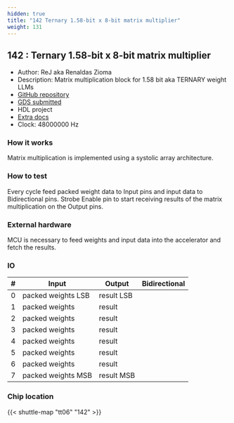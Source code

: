 ```yaml
---
hidden: true
title: "142 Ternary 1.58-bit x 8-bit matrix multiplier"
weight: 131
---
```


## 142 : Ternary 1.58-bit x 8-bit matrix multiplier

* Author: ReJ aka Renaldas Zioma
* Description: Matrix multiplication block for 1.58 bit aka TERNARY weight LLMs
* [GitHub repository](https://github.com/rejunity/tiny-asic-1_58bit-matrix-mul)
* [GDS submitted](https://github.com/rejunity/tiny-asic-1_58bit-matrix-mul/actions/runs/8756435823)
* HDL project
* [Extra docs]()
* Clock: 48000000 Hz

<!---

This file is used to generate your project datasheet. Please fill in the information below and delete any unused
sections.

You can also include images in this folder and reference them in the markdown. Each image must be less than
512 kb in size, and the combined size of all images must be less than 1 MB.
-->


### How it works

Matrix multiplication is implemented using a systolic array architecture.

### How to test

Every cycle feed packed weight data to Input pins and input data to Bidirectional pins.
Strobe Enable pin to start receiving results of the matrix multiplication on the Output pins.

### External hardware

MCU is necessary to feed weights and input data into the accelerator and fetch the results.


### IO

| #             | Input    | Output   | Bidirectional   |
| ------------- | -------- | -------- | --------------- |
| 0 | packed weights LSB  | result LSB  |      |
| 1 | packed weights  | result   |      |
| 2 | packed weights  | result   |      |
| 3 | packed weights  | result   |      |
| 4 | packed weights  | result   |      |
| 5 | packed weights  | result   |      |
| 6 | packed weights  | result   |      |
| 7 | packed weights MSB  | result MSB  |      |


### Chip location

{{< shuttle-map "tt06" "142" >}}
